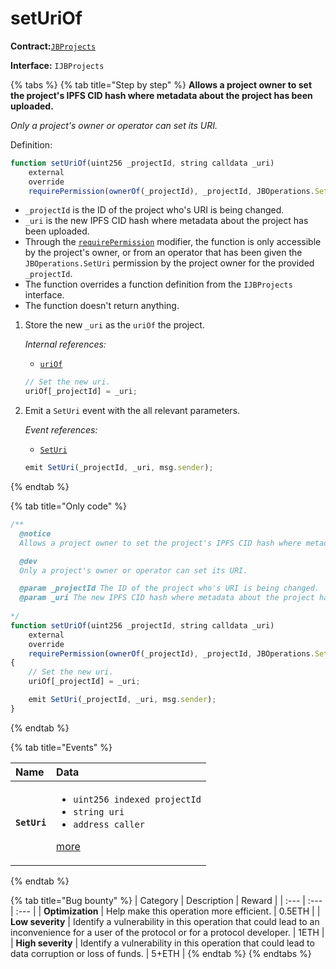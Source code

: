 # setUriOf

**Contract:**[`JBProjects`](../)

**Interface:** `IJBProjects`

{% tabs %}
{% tab title="Step by step" %}
**Allows a project owner to set the project's IPFS CID hash where metadata about the project has been uploaded.**

_Only a project's owner or operator can set its URI._  
  
Definition:

```javascript
function setUriOf(uint256 _projectId, string calldata _uri)
    external
    override
    requirePermission(ownerOf(_projectId), _projectId, JBOperations.SetUri) { ... }
```

* `_projectId` is the ID of the project who's URI is being changed.
* `_uri` is the new IPFS CID hash where metadata about the project has been uploaded. 
* Through the [`requirePermission`](../../jboperatable/modifiers/requirepermission.md) modifier, the function is only accessible by the project's owner, or from an operator that has been given the `JBOperations.SetUri` permission by the project owner for the provided `_projectId`.
* The function overrides a function definition from the `IJBProjects` interface.
* The function doesn't return anything.

1. Store the new `_uri` as the `uriOf` the project.  


   _Internal references:_

   * [`uriOf`](../properties/uriof.md)

   ```javascript
   // Set the new uri.
   uriOf[_projectId] = _uri;
   ```

2. Emit a `SetUri` event with the all relevant parameters.   


   _Event references:_

   * [`SetUri`](../events/seturi.md) 

   ```javascript
   emit SetUri(_projectId, _uri, msg.sender);
   ```
{% endtab %}

{% tab title="Only code" %}
```javascript
/**
  @notice 
  Allows a project owner to set the project's IPFS CID hash where metadata about the project has been uploaded.

  @dev 
  Only a project's owner or operator can set its URI.

  @param _projectId The ID of the project who's URI is being changed.
  @param _uri The new IPFS CID hash where metadata about the project has been uploaded.
  
*/
function setUriOf(uint256 _projectId, string calldata _uri)
    external
    override
    requirePermission(ownerOf(_projectId), _projectId, JBOperations.SetUri)
{
    // Set the new uri.
    uriOf[_projectId] = _uri;

    emit SetUri(_projectId, _uri, msg.sender);
}
```
{% endtab %}

{% tab title="Events" %}
<table>
  <thead>
    <tr>
      <th style="text-align:left">Name</th>
      <th style="text-align:left">Data</th>
    </tr>
  </thead>
  <tbody>
    <tr>
      <td style="text-align:left"><b><code>SetUri</code></b>
      </td>
      <td style="text-align:left">
        <ul>
          <li><code>uint256 indexed projectId</code> 
          </li>
          <li><code>string uri</code> 
          </li>
          <li><code>address caller</code>
          </li>
        </ul>
        <p><a href="../events/seturi.md">more</a>
        </p>
      </td>
    </tr>
  </tbody>
</table>
{% endtab %}

{% tab title="Bug bounty" %}
| Category | Description | Reward |
| :--- | :--- | :--- |
| **Optimization** | Help make this operation more efficient. | 0.5ETH |
| **Low severity** | Identify a vulnerability in this operation that could lead to an inconvenience for a user of the protocol or for a protocol developer. | 1ETH |
| **High severity** | Identify a vulnerability in this operation that could lead to data corruption or loss of funds. | 5+ETH |
{% endtab %}
{% endtabs %}




